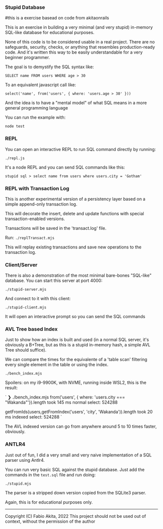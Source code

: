 ### Stupid Database

#this is a exercise basead on code from akitaonrails

This is an exercise in building a very minimal (and very stupid) in-memory SQL-like database for educational purposes.

None of this code is to be considered usable in a real project. There are no safeguards, security, checks, or anything that resembles production-ready code. And it's written this way to be easily understandable for a very beginner programmer.

The goal is to demystify the SQL syntax like:

`SELECT name FROM users WHERE age > 30`

To an equivalent javascript call like:

`select('name', from('users', { where: 'users.age > 30' }))`

And the idea is to have a "mental model" of what SQL means in a more general programming language

You can run the example with:

`node test`

### REPL

You can open an interactive REPL to run SQL command directly by running:

`./repl.js`

It's a node REPL and you can send SQL commands like this:

`stupid sql > select name from users where users.city = 'Gotham'`


### REPL with Transaction Log

This is another experimental version of a persistency layer based on a simple append-only transaction log.

This will decorate the insert, delete and update functions with special transaction-enabled versions.

Transactions will be saved in the 'transact.log' file.

Run: `./replTransact.mjs`

This will replay existing transactions and save new operations to the transaction log.

### Client/Server

There is also a demonstration of the most minimal bare-bones "SQL-like"
database. You can start this server at port 4000:

`./stupid-server.mjs`

And connect to it with this client:

`./stupid-client.mjs`

It will open an interactive prompt so you can send the SQL commands

### AVL Tree based Index

Just to show how an index is built and used (in a normal SQL server,
it's obviously a B+Tree, but as this is a stupid in-memory hash, a simple
AVL Tree should suffice).

We can compare the times for the equivalente of a 'table scan' filtering
every single element in the table or using the index.

`
./bench_index.mjs
`

Spoilers: on my i9-9900K, with NVME, running inside WSL2, this is the result:

`
❯ ./bench_index.mjs
from('users', { where: 'users.city === "Wakanda"'}).length
took 145 ms
normal select: 524288

getFromIds(users,getFromIndex('users', 'city', 'Wakanda')).length
took 20 ms
indexed select: 524288
`

The AVL indexed version can go from anywhere around 5 to 10 times faster, obviously.


### ANTLR4

Just out of fun, I did a very small and very naive implementation of a SQL parser using Antlr4.

You can run very basic SQL against the stupid database. Just add the commands in the `test.sql` file and run doing:

`./stupid.mjs`

The parser is a stripped down version copied from the SQLite3 parser.

Again, this is for educational purposes only.

---

Copyright (C) Fabio Akita, 2022
This project should not be used out of context, without the permission of the author
